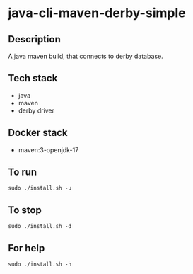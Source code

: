 # java-cli-maven-derby-simple

## Description
A java maven build, that connects to derby
database.

## Tech stack
- java
- maven
- derby driver

## Docker stack
- maven:3-openjdk-17

## To run
`sudo ./install.sh -u`

## To stop
`sudo ./install.sh -d`

## For help
`sudo ./install.sh -h`
